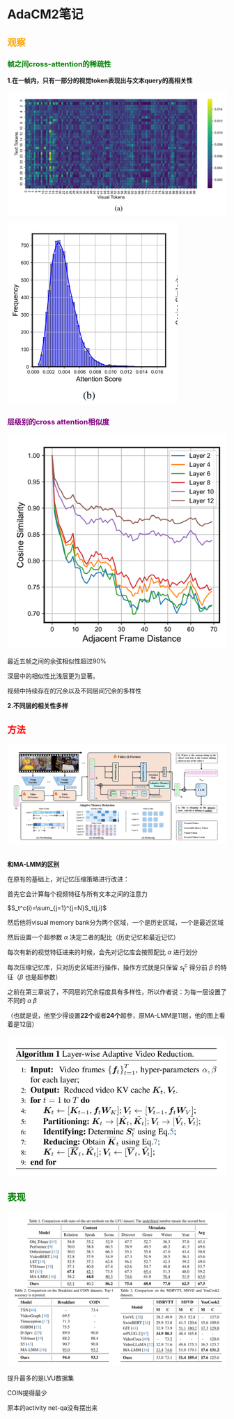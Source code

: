 <h1>AdaCM2笔记</h1>





<h2><font color=orange>观察</font></h2>



<h3><font color=green>帧之间cross-attention的稀疏性</font></h3>

**1.在一帧内，只有一部分的视觉token表现出与文本query的高相关性**

![AdaCM2(1)](../论文阅读笔记/img/AdaCM2(1).png)

![AdaCM2(2)](../论文阅读笔记/img/AdaCM2(2).png)

<h3><font color=purple>层级别的cross attention相似度</font></h3>

![AdaCM2(3)](../论文阅读笔记/img/AdaCM2(3).png)

最近五帧之间的余弦相似性超过90%

深层中的相似性比浅层更为显著。

视频中持续存在的冗余以及不同层间冗余的多样性

**2.不同层的相关性多样**



<h2><font color=red>方法</font></h2>



![AdaCM2(4)](../论文阅读笔记/img/AdaCM2(4).png)

###### 

**和MA-LMM的区别**

在原有的基础上，对记忆压缩策略进行改进：

首先它会计算每个视频特征与所有文本之间的注意力

$S_t^c(i)=\sum_{j=1}^{j=N}S_t(j,i)$



然后他将visual memory bank分为两个区域，一个是历史区域，一个是最近区域

然后设置一个超参数 $\alpha$ 决定二者的配比（历史记忆和最近记忆）

每次有新的视觉特征进来的时候，会先对记忆库会按照配比 $\alpha$ 进行划分



每次压缩记忆库，只对历史区域进行操作，操作方式就是只保留 $s_t^c$ 得分前 $\beta$ 的特征（$\beta$ 也是超参数）

之前在第三章说了，不同层的冗余程度具有多样性，所以作者说：为每一层设置了不同的 $\alpha$  $\beta$ 

（也就是说，他至少得设置**22个**或者**24个**超参，原MA-LMM是11层，他的图上看着是12层）



##### ![AdaCM2(5)](../论文阅读笔记/img/AdaCM2(5).png)





<h2><font color=green>表现</font></h2>

![AdaCM2(6)](../论文阅读笔记/img/AdaCM2(6).png)

提升最多的是LVU数据集



COIN提得最少

原本的activity net-qa没有摆出来
